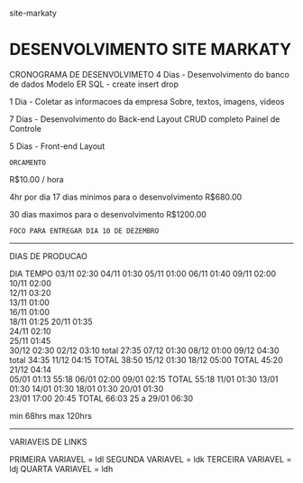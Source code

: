 site-markaty
# DESENVOLVIMENTO SITE MARKATY

CRONOGRAMA DE DESENVOLVIMETO
4 Dias - Desenvolvimento do banco de dados
    Modelo ER
    SQL - create insert drop

1 Dia - Coletar as informacoes da empresa
    Sobre, textos, imagens, videos

7 Dias - Desenvolvimento do Back-end
    Layout 
    CRUD completo
    Painel de Controle

5 Dias - Front-end
    Layout

    ORCAMENTO
R$10.00 / hora

4hr por dia 
17 dias minimos para o desenvolvimento 
    R$680.00

30 dias maximos para o desenvolvimento
    R$1200.00

    FOCO PARA ENTREGAR DIA 10 DE DEZEMBRO

--------------------------------------------------

DIAS DE PRODUCAO 

DIA         TEMPO 
03/11       02:30
04/11       01:30
05/11       01:00
06/11       01:40
09/11       02:00
10/11       02:00   
12/11       03:20   
13/11       01:00   
16/11       01:00   
18/11       01:25
20/11       01:35   
24/11       02:10  
25/11       01:45   
30/12       02:30
02/12       03:10   total 27:35
07/12       01:30
08/12       01:00
09/12       04:30   total 34:35
11/12       04:15   TOTAL 38:50
15/12       01:30
18/12       05:00   TOTAL 45:20
21/12       04:14        
05/01       01:13   55:18
06/01       02:00
09/01       02:15   TOTAL 55:18
11/01       01:30
13/01       01:30
14/01       01:30
18/01       01:30
20/01       01:30   
23/01       17:00   20:45 TOTAL 66:03
25 a 29/01  06:30


min 68hrs
max 120hrs

--------------------------------------------------
VARIAVEIS DE LINKS

PRIMEIRA VARIAVEL = ldl
SEGUNDA VARIAVEL = ldk
TERCEIRA VARIAVEL = ldj
QUARTA VARIAVEL = ldh